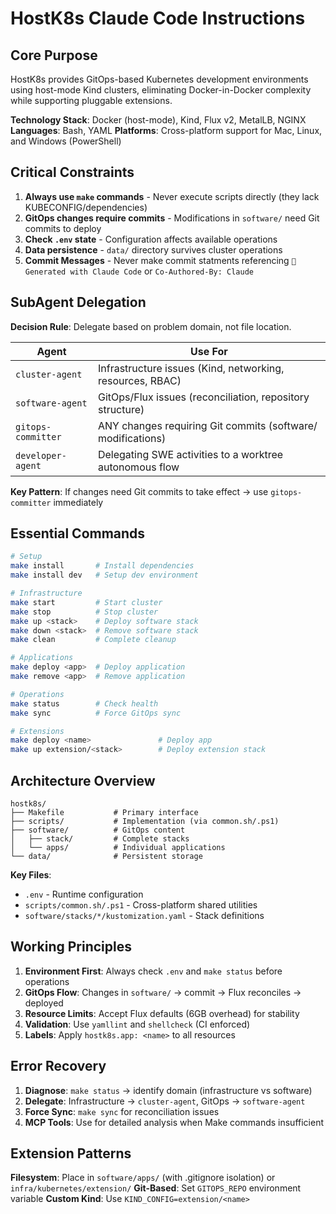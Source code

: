 # HostK8s Claude Code Instructions

## Core Purpose

HostK8s provides GitOps-based Kubernetes development environments using host-mode Kind clusters, eliminating Docker-in-Docker complexity while supporting pluggable extensions.

**Technology Stack**: Docker (host-mode), Kind, Flux v2, MetalLB, NGINX
**Languages**: Bash, YAML
**Platforms**: Cross-platform support for Mac, Linux, and Windows (PowerShell)

## Critical Constraints

1. **Always use `make` commands** - Never execute scripts directly (they lack KUBECONFIG/dependencies)
2. **GitOps changes require commits** - Modifications in `software/` need Git commits to deploy
3. **Check `.env` state** - Configuration affects available operations
4. **Data persistence** - `data/` directory survives cluster operations
5. **Commit Messages** - Never make commit statments referencing `🤖 Generated with Claude Code` or `Co-Authored-By: Claude`

## SubAgent Delegation

**Decision Rule**: Delegate based on problem domain, not file location.

| Agent | Use For |
|-------|---------|
| `cluster-agent` | Infrastructure issues (Kind, networking, resources, RBAC) |
| `software-agent` | GitOps/Flux issues (reconciliation, repository structure) |
| `gitops-committer` | ANY changes requiring Git commits (software/ modifications) |
| `developer-agent` | Delegating SWE activities to a worktree autonomous flow |

**Key Pattern**: If changes need Git commits to take effect → use `gitops-committer` immediately

## Essential Commands

```bash
# Setup
make install       # Install dependencies
make install dev   # Setup dev environment

# Infrastructure
make start         # Start cluster
make stop          # Stop cluster
make up <stack>    # Deploy software stack
make down <stack>  # Remove software stack
make clean         # Complete cleanup

# Applications
make deploy <app>  # Deploy application
make remove <app>  # Remove application

# Operations
make status        # Check health
make sync          # Force GitOps sync

# Extensions
make deploy <name>               # Deploy app
make up extension/<stack>        # Deploy extension stack
```

## Architecture Overview

```
hostk8s/
├── Makefile           # Primary interface
├── scripts/           # Implementation (via common.sh/.ps1)
├── software/          # GitOps content
│   ├── stack/         # Complete stacks
│   └── apps/          # Individual applications
└── data/              # Persistent storage
```

**Key Files**:
- `.env` - Runtime configuration
- `scripts/common.sh/.ps1` - Cross-platform shared utilities
- `software/stacks/*/kustomization.yaml` - Stack definitions

## Working Principles

1. **Environment First**: Always check `.env` and `make status` before operations
2. **GitOps Flow**: Changes in `software/` → commit → Flux reconciles → deployed
3. **Resource Limits**: Accept Flux defaults (6GB overhead) for stability
4. **Validation**: Use `yamllint` and `shellcheck` (CI enforced)
5. **Labels**: Apply `hostk8s.app: <name>` to all resources

## Error Recovery

1. **Diagnose**: `make status` → identify domain (infrastructure vs software)
2. **Delegate**: Infrastructure → `cluster-agent`, GitOps → `software-agent`
3. **Force Sync**: `make sync` for reconciliation issues
4. **MCP Tools**: Use for detailed analysis when Make commands insufficient

## Extension Patterns

**Filesystem**: Place in `software/apps/` (with .gitignore isolation) or `infra/kubernetes/extension/`
**Git-Based**: Set `GITOPS_REPO` environment variable
**Custom Kind**: Use `KIND_CONFIG=extension/<name>`
